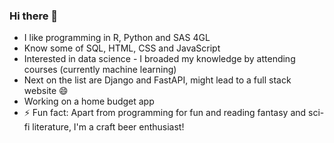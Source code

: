 ### Hi there 👋

- I like programming in R, Python and SAS 4GL
- Know some of SQL, HTML, CSS and JavaScript
- Interested in data science - I broaded my knowledge by attending courses (currently machine learning)
- Next on the list are Django and FastAPI, might lead to a full stack website 😄
- Working on a home budget app
- ⚡ Fun fact: Apart from programming for fun and reading fantasy and sci-fi literature, I'm a craft beer enthusiast!
<!--
**kp-muszynski/kp-muszynski** is a ✨ _special_ ✨ repository because its `README.md` (this file) appears on your GitHub profile.

Here are some ideas to get you started:

- 🔭 I’m currently working on ...
- 🌱 I’m currently learning ...
- 👯 I’m looking to collaborate on ...
- 🤔 I’m looking for help with ...
- 💬 Ask me about ...
- 📫 How to reach me: ...
- 😄 Pronouns: ...
- ⚡ Fun fact: ...
-->
